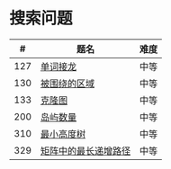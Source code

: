 # 搜索问题
| # | 题名 | 难度 |
|---| -------- | ---------- |
|127| [单词接龙](../127.单词接龙.md) |中等|
|130| [被围绕的区域](../130.被围绕的区域.md) |中等|
|133| [克隆图](../133.克隆图.md) |中等|
|200| [岛屿数量](../200.岛屿数量.md) |中等|
|310| [最小高度树](../310.最小高度树.md) |中等|
|329| [矩阵中的最长递增路径](../329.矩阵中的最长递增路径.md) |中等| 
